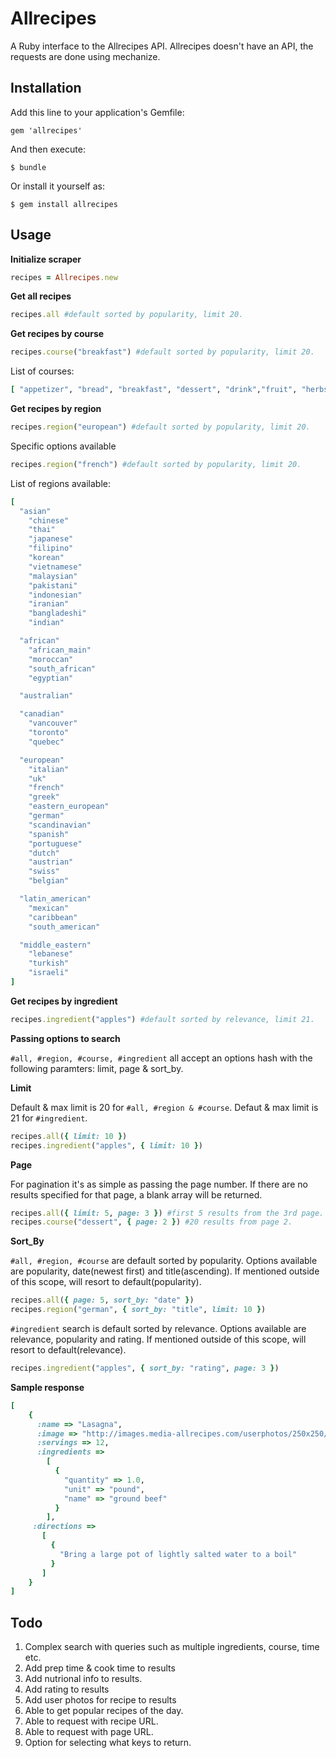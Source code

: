 # Allrecipes

A Ruby interface to the Allrecipes API.
Allrecipes doesn't have an API, the requests are done using mechanize.

## Installation

Add this line to your application's Gemfile:

    gem 'allrecipes'

And then execute:

    $ bundle

Or install it yourself as:

    $ gem install allrecipes

## Usage

**Initialize scraper**
```ruby
recipes = Allrecipes.new
```

**Get all recipes**
```ruby
recipes.all #default sorted by popularity, limit 20.
```

**Get recipes by course**
```ruby
recipes.course("breakfast") #default sorted by popularity, limit 20.
```
List of courses: 
```ruby
[ "appetizer", "bread", "breakfast", "dessert", "drink","fruit", "herbs", "main", "salad", "soup", "meat", "pasta", "seafood", "wholegrains"]
```

**Get recipes by region**
```ruby
recipes.region("european") #default sorted by popularity, limit 20.
```

Specific options available
```ruby
recipes.region("french") #default sorted by popularity, limit 20.
```

List of regions available: 
```ruby
[
  "asian"
    "chinese" 
    "thai" 
    "japanese" 
    "filipino" 
    "korean" 
    "vietnamese" 
    "malaysian" 
    "pakistani" 
    "indonesian" 
    "iranian" 
    "bangladeshi" 
    "indian" 

  "african"
    "african_main"
    "moroccan"
    "south_african"
    "egyptian"

  "australian"

  "canadian"
    "vancouver" 
    "toronto" 
    "quebec" 

  "european"
    "italian"
    "uk"
    "french"
    "greek"
    "eastern_european"
    "german"
    "scandinavian"
    "spanish"
    "portuguese"
    "dutch"
    "austrian"
    "swiss"
    "belgian"

  "latin_american"
    "mexican" 
    "caribbean" 
    "south_american" 

  "middle_eastern"
    "lebanese" 
    "turkish" 
    "israeli" 
]
```

**Get recipes by ingredient**
```ruby
recipes.ingredient("apples") #default sorted by relevance, limit 21.
```

**Passing options to search** 

```#all, #region, #course, #ingredient``` all accept an options hash with the following paramters: limit, page & sort_by. 

**Limit**

Default & max limit is 20 for ```#all, #region & #course```. 
Defaut & max limit is 21 for ```#ingredient```.

```ruby
recipes.all({ limit: 10 })
recipes.ingredient("apples", { limit: 10 })
```
**Page**

For pagination it's as simple as passing the page number. 
If there are no results specified for that page, a blank array will be returned.
```ruby
recipes.all({ limit: 5, page: 3 }) #first 5 results from the 3rd page.
recipes.course("dessert", { page: 2 }) #20 results from page 2.
```

**Sort_By**

```#all, #region, #course``` are default sorted by popularity. Options available are popularity, date(newest first) and title(ascending).
If mentioned outside of this scope, will resort to default(popularity). 
```ruby
recipes.all({ page: 5, sort_by: "date" })
recipes.region("german", { sort_by: "title", limit: 10 })
```

```#ingredient``` search is default sorted by relevance. Options available are relevance, popularity and rating.
If mentioned outside of this scope, will resort to default(relevance). 
```ruby
recipes.ingredient("apples", { sort_by: "rating", page: 3 })
```


**Sample response**
```ruby
[
    {
      :name => "Lasagna",
      :image => "http://images.media-allrecipes.com/userphotos/250x250/00/03/24/32427.jpg",
      :servings => 12,
      :ingredients =>
        [
          {
            "quantity" => 1.0,
            "unit" => "pound", 
            "name" => "ground beef"
          }
        ],
     :directions => 
       [
         {
           "Bring a large pot of lightly salted water to a boil"
         }
       ]
    }
]
```

## Todo

1. Complex search with queries such as multiple ingredients, course, time etc.
2. Add prep time & cook time to results
3. Add nutrional info to results.
4. Add rating to results
5. Add user photos for recipe to results
6. Able to get popular recipes of the day.
7. Able to request with recipe URL. 
8. Able to request with page URL.
9. Option for selecting what keys to return.
